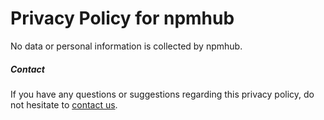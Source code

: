 # Privacy Policy for npmhub

No data or personal information is collected by npmhub.

##### Contact

If you have any questions or suggestions regarding this privacy policy, do not hesitate to [contact us](https://github.com/npmhub/npmhub/issues/new).
